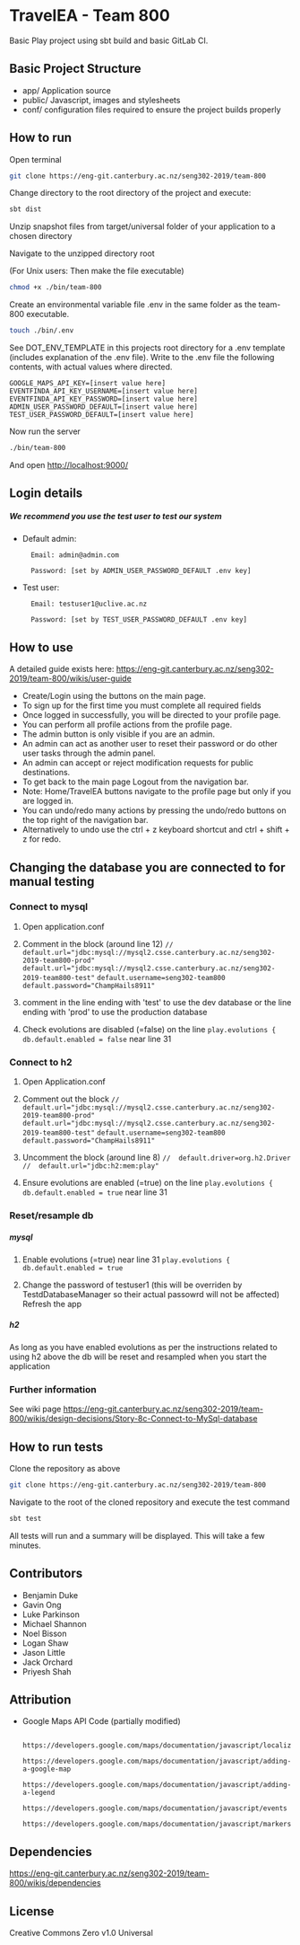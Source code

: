 # TravelEA - Team 800
Basic Play project using sbt build and basic GitLab CI.



## Basic Project Structure
* app/ Application source
* public/ Javascript, images and stylesheets
* conf/ configuration files required to ensure the project builds properly

## How to run
Open terminal
```bash
git clone https://eng-git.canterbury.ac.nz/seng302-2019/team-800
```
Change directory to the root directory of the project and execute:
```bash
sbt dist
```
Unzip snapshot files from target/universal folder of your application to a chosen directory

Navigate to the unzipped directory root 

(For Unix users: Then make the file executable)
```bash
chmod +x ./bin/team-800
```

Create an environmental variable file .env in the same folder as the team-800 
executable. 

```bash
touch ./bin/.env
```
See DOT_ENV_TEMPLATE in this projects root directory for a .env template (includes explanation of the .env file).
Write to the .env file the following contents, with actual values where directed.
```
GOOGLE_MAPS_API_KEY=[insert value here]
EVENTFINDA_API_KEY_USERNAME=[insert value here]
EVENTFINDA_API_KEY_PASSWORD=[insert value here]
ADMIN_USER_PASSWORD_DEFAULT=[insert value here]
TEST_USER_PASSWORD_DEFAULT=[insert value here]
```

Now run the server 
```bash
./bin/team-800
```
And open <http://localhost:9000/>

## Login details
##### We recommend you use the test user to test our system

* Default admin:

        Email: admin@admin.com

        Password: [set by ADMIN_USER_PASSWORD_DEFAULT .env key]

* Test user:

        Email: testuser1@uclive.ac.nz

        Password: [set by TEST_USER_PASSWORD_DEFAULT .env key]
        
## How to use
A detailed guide exists here: <https://eng-git.canterbury.ac.nz/seng302-2019/team-800/wikis/user-guide>
* Create/Login using the buttons on the main page.
* To sign up for the first time you must complete all required fields
* Once logged in successfully, you will be directed to your profile page.
* You can perform all profile actions from the profile page.
* The admin button is only visible if you are an admin.
* An admin can act as another user to reset their password or do other user tasks through the admin panel.
* An admin can accept or reject modification requests for public destinations.
* To get back to the main page Logout from the navigation bar.
* Note: Home/TravelEA buttons navigate to the profile page but only if you are logged in.
* You can undo/redo many actions by pressing the undo/redo buttons on the top right
  of the navigation bar. 
* Alternatively to undo use the ctrl + z keyboard shortcut and ctrl + shift + z for redo.

## Changing the database you are connected to for manual testing
### Connect to mysql
1. Open application.conf
2. Comment in the block (around line 12)
```//  default.url="jdbc:mysql://mysql2.csse.canterbury.ac.nz/seng302-2019-team800-prod"```
  ```default.url="jdbc:mysql://mysql2.csse.canterbury.ac.nz/seng302-2019-team800-test"```
  ```default.username=seng302-team800```
  ```default.password="ChampHails8911"```


3. comment in the line ending with 'test' to use the dev database or the line ending with 'prod' to use the production database

4. Check evolutions are disabled (=false) on the line 
```play.evolutions {```
```db.default.enabled = false```
near line 31

### Connect to h2
1. Open Application.conf
2. Comment out the block 
```//  default.url="jdbc:mysql://mysql2.csse.canterbury.ac.nz/seng302-2019-team800-prod"```
  ```default.url="jdbc:mysql://mysql2.csse.canterbury.ac.nz/seng302-2019-team800-test"```
  ```default.username=seng302-team800```
  ```default.password="ChampHails8911"```

3. Uncomment the block (around line 8)
```//  default.driver=org.h2.Driver```
```//  default.url="jdbc:h2:mem:play"```

4. Ensure evolutions are enabled (=true) on the line
```play.evolutions {```
```db.default.enabled = true```
near line 31

### Reset/resample db
##### mysql
1. Enable evolutions (=true) near line 31
```play.evolutions {```
```db.default.enabled = true```

2. Change the password of testuser1 (this will be overriden by TestdDatabaseManager so their actual passowrd will not be affected)
Refresh the app

##### h2 
As long as you have enabled evolutions as per the instructions related to using h2 above the db will be reset and resampled
when you start the application


### Further information
See wiki page https://eng-git.canterbury.ac.nz/seng302-2019/team-800/wikis/design-decisions/Story-8c-Connect-to-MySql-database

## How to run tests
Clone the repository as above
```bash
git clone https://eng-git.canterbury.ac.nz/seng302-2019/team-800
```

Navigate to the root of the cloned repository and execute the test command
```bash
sbt test
```
All tests will run and a summary will be displayed. This will take a few minutes.

## Contributors
* Benjamin Duke
* Gavin Ong
* Luke Parkinson
* Michael Shannon
* Noel Bisson
* Logan Shaw
* Jason Little
* Jack Orchard
* Priyesh Shah


## Attribution

* Google Maps API Code (partially modified)
        
        https://developers.google.com/maps/documentation/javascript/localization
        https://developers.google.com/maps/documentation/javascript/adding-a-google-map
        https://developers.google.com/maps/documentation/javascript/adding-a-legend
        https://developers.google.com/maps/documentation/javascript/events
        https://developers.google.com/maps/documentation/javascript/markers
        
## Dependencies

https://eng-git.canterbury.ac.nz/seng302-2019/team-800/wikis/dependencies

## License
Creative Commons Zero v1.0 Universal